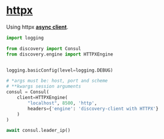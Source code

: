 # [httpx](https://www.python-httpx.org/)

Using httpx [**async client**](https://www.python-httpx.org/async/). 

``` py linenums="1"
import logging

from discovery import Consul
from discovery.engine import HTTPXEngine


logging.basicConfig(level=logging.DEBUG)

# *args must be: host, port and scheme
# **kwargs session arguments
consul = Consul(
    client=HTTPXEngine(
        "localhost", 8500, 'http',
        headers={'engine': 'discovery-client with HTTPX'} 
    )
)

await consul.leader_ip()
```
